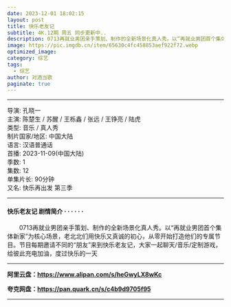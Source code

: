 ```yaml
---
date: 2023-12-01 18:02:15
layout: post
title: 快乐老友记
subtitle: 4K.12期 周五 同步更新中..
description: 0713再就业男团亲手策划、制作的全新场景化真人秀。以“再就业男团首个集体新家”为核心场景，老北北们用快乐又真诚的初心，从零开始打造他们的专属节目......
image: https://pic.imgdb.cn/item/65630c4fc458853aef922f72.webp
optimized_image: 
category: 综艺
tags:
  - 综艺
author: 对酒当歌
paginate: true
---
```


---

导演: 孔晓一  
主演: 陈楚生 / 苏醒 / 王栎鑫 / 张远 / 王铮亮 / 陆虎  
类型: 音乐 / 真人秀  
制片国家/地区: 中国大陆  
语言: 汉语普通话  
首播: 2023-11-09(中国大陆)  
季数: 1  
集数: 12  
单集片长: 90分钟  
又名: 快乐再出发 第三季  

---

#### 快乐老友记 剧情简介 · · · · · ·

　　0713再就业男团亲手策划、制作的全新场景化真人秀。以“再就业男团首个集体新家”为核心场景，老北北们用快乐又真诚的初心，从零开始打造他们的专属节目。节目每期邀请不同的“朋友”来到快乐老友记，大家一起聊天/音乐/定制游戏，给彼此充电加油，度过快乐的一天

---

**阿里云盘：<https://www.alipan.com/s/heGwyLX8wKc>**

**夸克网盘：<https://pan.quark.cn/s/c4b9d9705f95>**

---
